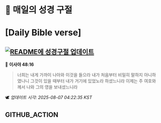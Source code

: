 # 🙏 매일의 성경 구절
# [Daily Bible verse]
## [![README에 성경구절 업데이트](https://github.com/DONGSUKA/first_test/actions/workflows/update-readme-bible.yml/badge.svg)](https://github.com/DONGSUKA/first_test/actions/workflows/update-readme-bible.yml)
<!-- START_BIBLE_VERSE -->
📖 **이사야 48:16**
> 너희는 내게 가까이 나아와 이것을 들으라 내가 처음부터 비밀히 말하지 아니하였나니 그것이 있을 때부터 내가 거기에 있었노라 하셨느니라 이제는 주 여호와께서 나와 그의 영을 보내셨느니라

🕊️ _업데이트 시각: 2025-08-07 04:22:35 KST_
  <!-- END_BIBLE_VERSE -->
## GITHUB_ACTION
